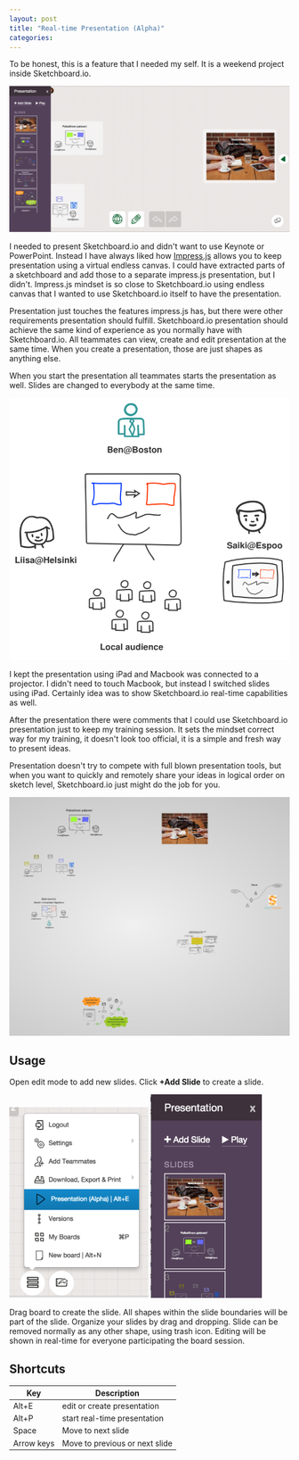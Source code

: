 ```yaml
---
layout: post
title: "Real-time Presentation (Alpha)"
categories: 
---
```


To be honest, this is a feature that I needed my self. It is a weekend project inside Sketchboard.io. 

![Edit Presentation](/img/presentation-edit.png)

I needed to present Sketchboard.io and didn't want to use Keynote or PowerPoint. Instead I have always liked how [Impress.js](http://bartaz.github.io/impress.js/#/bored) allows you to keep presentation using a virtual endless canvas. I could have extracted parts of a sketchboard and add those to a separate impress.js presentation, but I didn't. Impress.js mindset is so close to Sketchboard.io using endless canvas that I wanted to use Sketchboard.io itself to have the presentation.

Presentation just touches the features impress.js has, but there were other requirements presentation should fulfill. Sketchboard.io presentation should achieve the same kind of experience as you normally have with Sketchboard.io. All teammates can view, create and edit presentation at the same time. When you create a presentation, those are just shapes as anything else.

When you start the presentation all teammates starts the presentation as well. Slides are changed to everybody at the same time.

![Remote Presentation](/img/presentation-many-users.png)

I kept the presentation using iPad and Macbook was connected to a projector. I didn't need to touch Macbook, but instead I switched slides using iPad. Certainly idea was to show Sketchboard.io real-time capabilities as well.

After the presentation there were comments that I could use Sketchboard.io presentation just to keep my training session. It sets the mindset correct way for my training, it doesn't look too official, it is a simple and fresh way to present ideas.

Presentation doesn't try to compete with full blown presentation tools, but when you want to quickly and remotely share your ideas in logical order on sketch level, Sketchboard.io just might do the job for you.

![Presentation Example](/img/presentation-example.png)

Usage
-----

Open edit mode to add new slides. Click <strong>+Add Slide</strong> to create a slide.

<img alt="Open Presentation Edit Mode" src="/img/presentation-open-edit.png" width="250px">
<img alt="Presentation Edit Mode" src="/img/presentation-edit-mode.png" width="200px">

Drag board to create the slide. All shapes within the slide boundaries will be part of the slide. Organize your slides by drag and dropping. Slide can be removed normally as any other shape, using trash icon. Editing will be shown in real-time for everyone participating the board session.

Shortcuts
---------

<table>
<thead>
	<th>Key</th>
	<th>Description</th>
</thead>
<tbody>
	<tr>
		<td>Alt+E</td>
		<td>edit or create presentation</td>
	</tr>
	<tr>
		<td>Alt+P</td>
		<td>start real-time presentation</td>
	</tr>
	<tr>
		<td>Space</td>
		<td>Move to next slide</td>
	</tr>
	<tr>
		<td>Arrow keys</td>
		<td>Move to previous or next slide</td>
	</tr>
</tbody>
</table>

